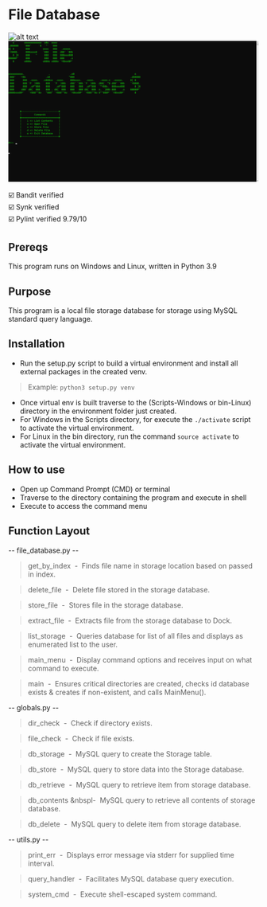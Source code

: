 # File Database #
![alt text](https://github.com/ngimb64/File-Database/blob/main/FileDatabase.gif?raw=true)
![alt text](https://github.com/ngimb64/File-Database/blob/main/FileDatabase.png?raw=true)

&#9745;&#65039; Bandit verified<br>
&#9745;&#65039; Synk verified<br>
&#9745;&#65039; Pylint verified 9.79/10

## Prereqs
This program runs on Windows and Linux, written in Python 3.9

## Purpose
This program is a local file storage database for storage using MySQL standard query language.

## Installation
- Run the setup.py script to build a virtual environment and install all external packages in the created venv.

> Example: `python3 setup.py venv`

- Once virtual env is built traverse to the (Scripts-Windows or bin-Linux) directory in the environment folder just created.
- For Windows in the Scripts directory, for execute the `./activate` script to activate the virtual environment.
- For Linux in the bin directory, run the command `source activate` to activate the virtual environment.

## How to use
- Open up Command Prompt (CMD) or terminal
- Traverse to the directory containing the program and execute in shell
- Execute to access the command menu

## Function Layout
-- file_database.py --
> get_by_index &nbsp;-&nbsp; Finds file name in storage location based on passed in index.

> delete_file &nbsp;-&nbsp; Delete file stored in the storage database.

> store_file &nbsp;-&nbsp; Stores file in the storage database.

> extract_file &nbsp;-&nbsp; Extracts file from the storage database to Dock.

> list_storage &nbsp;-&nbsp; Queries database for list of all files and displays as enumerated list 
> to the user.

> main_menu &nbsp;-&nbsp; Display command options and receives input on what command to execute.

> main &nbsp;-&nbsp; Ensures critical directories are created, checks id database exists & creates 
> if non-existent, and calls MainMenu().

-- globals.py --
> dir_check &nbsp;-&nbsp; Check if directory exists.

> file_check &nbsp;-&nbsp; Check if file exists.

> db_storage &nbsp;-&nbsp; MySQL query to create the Storage table.

> db_store &nbsp;-&nbsp; MySQL query to store data into the Storage database.

> db_retrieve &nbsp;-&nbsp; MySQL query to retrieve item from storage database.

> db_contents &nbspl-&nbsp; MySQL query to retrieve all contents of storage database.

> db_delete &nbsp;-&nbsp; MySQL query to delete item from storage database.

-- utils.py --
> print_err &nbsp;-&nbsp; Displays error message via stderr for supplied time interval.

> query_handler &nbsp;-&nbsp; Facilitates MySQL database query execution.

> system_cmd &nbsp;-&nbsp; Execute shell-escaped system command.
